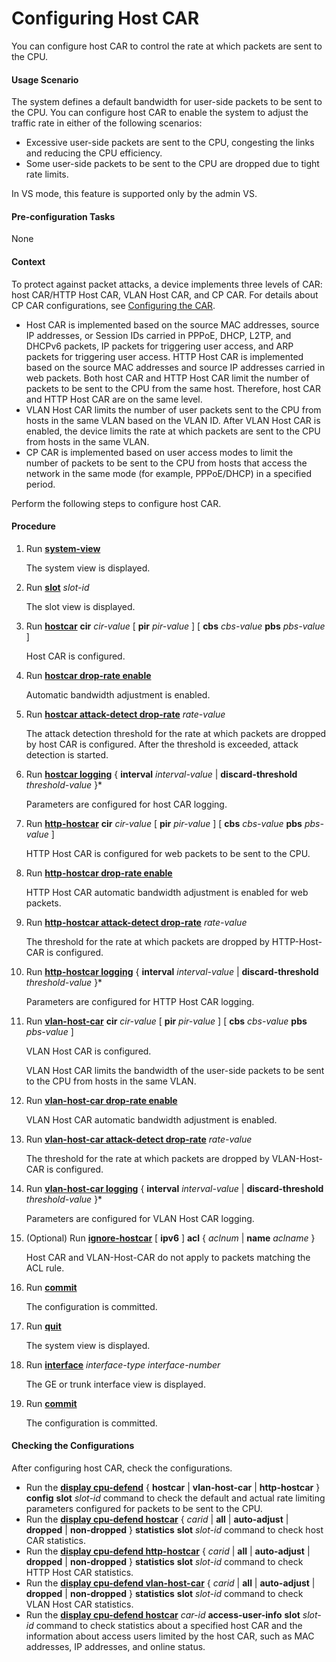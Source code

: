 Configuring Host CAR
====================

You can configure host CAR to control the rate at which packets are sent to the CPU.

#### Usage Scenario

The system defines a default bandwidth for user-side packets to be sent to the CPU. You can configure host CAR to enable the system to adjust the traffic rate in either of the following scenarios:

* Excessive user-side packets are sent to the CPU, congesting the links and reducing the CPU efficiency.
* Some user-side packets to be sent to the CPU are dropped due to tight rate limits.

In VS mode, this feature is supported only by the admin VS.


#### Pre-configuration Tasks

None


#### Context

To protect against packet attacks, a device implements three levels of CAR: host CAR/HTTP Host CAR, VLAN Host CAR, and CP CAR. For details about CP CAR configurations, see [Configuring the CAR](dc_ne_sysattack_cfg_0017.html).

* Host CAR is implemented based on the source MAC addresses, source IP addresses, or Session IDs carried in PPPoE, DHCP, L2TP, and DHCPv6 packets, IP packets for triggering user access, and ARP packets for triggering user access. HTTP Host CAR is implemented based on the source MAC addresses and source IP addresses carried in web packets. Both host CAR and HTTP Host CAR limit the number of packets to be sent to the CPU from the same host. Therefore, host CAR and HTTP Host CAR are on the same level.
* VLAN Host CAR limits the number of user packets sent to the CPU from hosts in the same VLAN based on the VLAN ID. After VLAN Host CAR is enabled, the device limits the rate at which packets are sent to the CPU from hosts in the same VLAN.
* CP CAR is implemented based on user access modes to limit the number of packets to be sent to the CPU from hosts that access the network in the same mode (for example, PPPoE/DHCP) in a specified period.

Perform the following steps to configure host CAR.


#### Procedure

1. Run [**system-view**](cmdqueryname=system-view)
   
   
   
   The system view is displayed.
2. Run [**slot**](cmdqueryname=slot) *slot-id*
   
   
   
   The slot view is displayed.
3. Run [**hostcar**](cmdqueryname=hostcar+cir+pir+cbs+pbs) **cir** *cir-value* [ **pir** *pir-value* ] [ **cbs** *cbs-value* **pbs** *pbs-value* ]
   
   
   
   Host CAR is configured.
4. Run [**hostcar drop-rate enable**](cmdqueryname=hostcar+drop-rate+enable)
   
   
   
   Automatic bandwidth adjustment is enabled.
5. Run [**hostcar attack-detect drop-rate**](cmdqueryname=hostcar+attack-detect+drop-rate) *rate-value*
   
   
   
   The attack detection threshold for the rate at which packets are dropped by host CAR is configured. After the threshold is exceeded, attack detection is started.
6. Run [**hostcar logging**](cmdqueryname=hostcar+logging+interval+discard-threshold) { **interval** *interval-value* | **discard-threshold** *threshold-value* }\*
   
   
   
   Parameters are configured for host CAR logging.
7. Run [**http-hostcar**](cmdqueryname=http-hostcar+cir+pir+cbs+pbs) **cir** *cir-value* [ **pir** *pir-value* ] [ **cbs** *cbs-value* **pbs** *pbs-value* ]
   
   
   
   HTTP Host CAR is configured for web packets to be sent to the CPU.
8. Run [**http-hostcar drop-rate enable**](cmdqueryname=http-hostcar+drop-rate+enable)
   
   
   
   HTTP Host CAR automatic bandwidth adjustment is enabled for web packets.
9. Run [**http-hostcar attack-detect drop-rate**](cmdqueryname=http-hostcar+attack-detect+drop-rate) *rate-value*
   
   
   
   The threshold for the rate at which packets are dropped by HTTP-Host-CAR is configured.
10. Run [**http-hostcar logging**](cmdqueryname=http-hostcar+logging+interval+discard-threshold) { **interval** *interval-value* | **discard-threshold** *threshold-value* }\*
    
    
    
    Parameters are configured for HTTP Host CAR logging.
11. Run [**vlan-host-car**](cmdqueryname=vlan-host-car+cir+pir+cbs+pbs) **cir** *cir-value* [ **pir** *pir-value* ] [ **cbs** *cbs-value* **pbs** *pbs-value* ]
    
    
    
    VLAN Host CAR is configured.
    
    VLAN Host CAR limits the bandwidth of the user-side packets to be sent to the CPU from hosts in the same VLAN.
12. Run [**vlan-host-car drop-rate enable**](cmdqueryname=vlan-host-car+drop-rate+enable)
    
    
    
    VLAN Host CAR automatic bandwidth adjustment is enabled.
13. Run [**vlan-host-car attack-detect drop-rate**](cmdqueryname=vlan-host-car+attack-detect+drop-rate) *rate-value*
    
    
    
    The threshold for the rate at which packets are dropped by VLAN-Host-CAR is configured.
14. Run [**vlan-host-car logging**](cmdqueryname=vlan-host-car+logging+interval+discard-threshold) { **interval** *interval-value* | **discard-threshold** *threshold-value* }\*
    
    
    
    Parameters are configured for VLAN Host CAR logging.
15. (Optional) Run [**ignore-hostcar**](cmdqueryname=ignore-hostcar+ipv6+acl+name) [ **ipv6** ] **acl** { *aclnum* | **name** *aclname* }
    
    
    
    Host CAR and VLAN-Host-CAR do not apply to packets matching the ACL rule.
16. Run [**commit**](cmdqueryname=commit)
    
    
    
    The configuration is committed.
17. Run [**quit**](cmdqueryname=quit)
    
    
    
    The system view is displayed.
18. Run [**interface**](cmdqueryname=interface) *interface-type* *interface-number*
    
    
    
    The GE or trunk interface view is displayed.
19. Run [**commit**](cmdqueryname=commit)
    
    
    
    The configuration is committed.

#### Checking the Configurations

After configuring host CAR, check the configurations.

* Run the [**display cpu-defend**](cmdqueryname=display+cpu-defend+hostcar+vlan-host-car+http-hostcar+config) { **hostcar** | **vlan-host-car** | **http-hostcar** } **config** **slot** *slot-id* command to check the default and actual rate limiting parameters configured for packets to be sent to the CPU.
* Run the [**display cpu-defend hostcar**](cmdqueryname=display+cpu-defend+hostcar+all+auto-adjust+dropped+non-dropped) { *carid* | **all** | **auto-adjust** | **dropped** | **non-dropped** } **statistics** **slot** *slot-id* command to check host CAR statistics.
* Run the [**display cpu-defend http-hostcar**](cmdqueryname=display+cpu-defend+http-hostcar+all+auto-adjust+dropped) { *carid* | **all** | **auto-adjust** | **dropped** | **non-dropped** } **statistics** **slot** *slot-id* command to check HTTP Host CAR statistics.
* Run the [**display cpu-defend vlan-host-car**](cmdqueryname=display+cpu-defend+vlan-host-car+all+auto-adjust+dropped) { *carid* | **all** | **auto-adjust** | **dropped** | **non-dropped** } **statistics** **slot** *slot-id* command to check VLAN Host CAR statistics.
* Run the [**display cpu-defend hostcar**](cmdqueryname=display+cpu-defend+hostcar+access-user-info+slot) *car-id* **access-user-info** **slot** *slot-id* command to check statistics about a specified host CAR and the information about access users limited by the host CAR, such as MAC addresses, IP addresses, and online status.